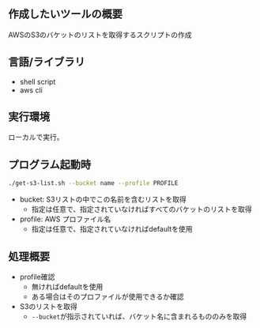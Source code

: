 ## 作成したいツールの概要
AWSのS3のバケットのリストを取得するスクリプトの作成

## 言語/ライブラリ
- shell script
- aws cli

## 実行環境
ローカルで実行。

## プログラム起動時
```bash
./get-s3-list.sh --bucket name --profile PROFILE
```
- bucket: S3リストの中でこの名前を含むリストを取得
    - 指定は任意で、指定されていなければすべてのバケットのリストを取得
- profile: AWS プロファイル名
    - 指定は任意で、指定されていなければdefaultを使用

## 処理概要
- profile確認
    - 無ければdefaultを使用
    - ある場合はそのプロファイルが使用できるか確認
- S3のリストを取得
    - `--bucket`が指示されていれば、バケット名に含まれるもののみを取得

